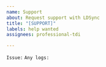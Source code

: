 ```yaml
---
name: Support
about: Request support with LDSync
title: "[SUPPORT]"
labels: help wanted
assignees: professional-tdi

---
```


`Issue:` 
`Any logs:`
